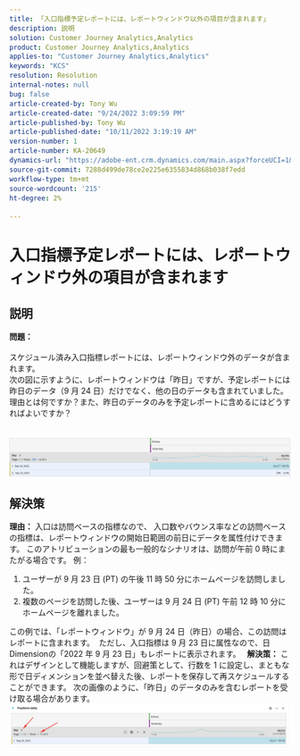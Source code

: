 ```yaml
---
title: 「入口指標予定レポートには、レポートウィンドウ以外の項目が含まれます」
description: 説明
solution: Customer Journey Analytics,Analytics
product: Customer Journey Analytics,Analytics
applies-to: "Customer Journey Analytics,Analytics"
keywords: "KCS"
resolution: Resolution
internal-notes: null
bug: false
article-created-by: Tony Wu
article-created-date: "9/24/2022 3:09:59 PM"
article-published-by: Tony Wu
article-published-date: "10/11/2022 3:19:19 AM"
version-number: 1
article-number: KA-20649
dynamics-url: "https://adobe-ent.crm.dynamics.com/main.aspx?forceUCI=1&pagetype=entityrecord&etn=knowledgearticle&id=0d31ceec-1a3c-ed11-9db1-0022480869de"
source-git-commit: 7288d499de78ce2e225e6355834d868b038f7edd
workflow-type: tm+mt
source-wordcount: '215'
ht-degree: 2%

---
```


# 入口指標予定レポートには、レポートウィンドウ外の項目が含まれます

## 説明

<b>問題：
<br> </b>
<br>スケジュール済み入口指標レポートには、レポートウィンドウ外のデータが含まれます。
<br>次の図に示すように、レポートウィンドウは「昨日」ですが、予定レポートには昨日のデータ（9 月 24 日）だけでなく、他の日のデータも含まれていました。
<br>理由とは何ですか？また、昨日のデータのみを予定レポートに含めるにはどうすればよいですか？
<br> 
<br> 
<br>![](assets/___22f102a4-1b3c-ed11-9db1-0022480869de___.png)

## 解決策


<b>理由：</b>
入口は訪問ベースの指標なので、
入口数やバウンス率などの訪問ベースの指標は、レポートウィンドウの開始日範囲の前日にデータを属性付けできます。 このアトリビューションの最も一般的なシナリオは、訪問が午前 0 時にまたがる場合です。 例：

1. ユーザーが 9 月 23 日 (PT) の午後 11 時 50 分にホームページを訪問しました。
2. 複数のページを訪問した後、ユーザーは 9 月 24 日 (PT) 午前 12 時 10 分にホームページを離れました。


この例では、「レポートウィンドウ」が 9 月 24 日（昨日）の場合、この訪問はレポートに含まれます。 
ただし、入口指標は 9 月 23 日に属性なので、日Dimensionの「2022 年 9 月 23 日」もレポートに表示されます。
 
<b>解決策：</b>
これはデザインとして機能しますが、回避策として、行数を 1 に設定し、まともな形で日ディメンションを並べ替えた後、レポートを保存して再スケジュールすることができます。 次の画像のように、「昨日」のデータのみを含むレポートを受け取る場合があります。
 
![](assets/0905936a-1b3c-ed11-9db1-0022480869de.png)
